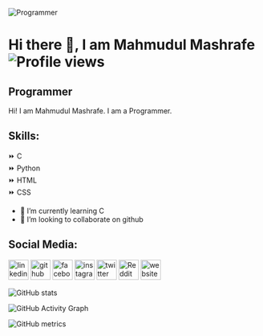 ![Programmer](https://pbs.twimg.com/profile_banners/1222442423089008640/1661974441/1080x360)
# Hi there 👋, I am Mahmudul Mashrafe                                     </br> ![Profile views](https://gpvc.arturio.dev/mahmudulmashrafe) 
## Programmer

 

Hi! I am Mahmudul Mashrafe. I am a Programmer.

## Skills: 
⏩ C <br>
⏩ Python <br>
⏩ HTML <br>
⏩ CSS <br>

- 🌱 I’m currently learning C 
- 👯 I’m looking to collaborate on github 

## Social Media:
[<img src='https://play-lh.googleusercontent.com/kMofEFLjobZy_bCuaiDogzBcUT-dz3BBbOrIEjJ-hqOabjK8ieuevGe6wlTD15QzOqw' alt='linkedin' height='40'>](https://www.linkedin.com/in/mahmudulmashrafe/)  [<img src='https://imgs.search.brave.com/uZ3w9kTKDCmR5PrCI-mWJOqkXx_XlT14mNDEaNcRGu0/rs:fit:474:225:1/g:ce/aHR0cHM6Ly90c2Uz/Lm1tLmJpbmcubmV0/L3RoP2lkPU9JUC5j/a2VVRmsteWlkMHZm/V25kNTZ3N3dBSGFI/YSZwaWQ9QXBp' alt='github' height='40'>](https://github.com/mahmudulmashrafe)  [<img src='https://www.facebook.com/images/fb_icon_325x325.png' alt='facebook' height='40'>](https://www.facebook.com/mahmudulmashrafe)  [<img src='https://img.freepik.com/free-vector/instagram-icon_1057-2227.jpg' alt='instagram' height='40'>](https://www.instagram.com/mahmudulmashrafe/)  [<img src='[https://cdn.jsdelivr.net/npm/simple-icons@3.0.1/icons/twitter.svg](https://imgs.search.brave.com/izrjl4GrscKpMR1lCII1PjE9Hj0BUTlRBk8poxznhW4/rs:fit:533:225:1/g:ce/aHR0cHM6Ly90c2Uy/Lm1tLmJpbmcubmV0/L3RoP2lkPU9JUC5Q/M0dKWmk4Wi1ER1B4/MUpTM3U1eU9nSGFH/bCZwaWQ9QXBp)' alt='twitter' height='40'>](https://twitter.com/iammashrafe)  [<img src='[https://cdn.jsdelivr.net/npm/simple-icons@3.0.1/icons/reddit.svg](https://imgs.search.brave.com/pYg-7FafPn37MOz9JD6ISKMgFf2WsDk_mbH4c7tzPMM/rs:fit:474:225:1/g:ce/aHR0cHM6Ly90c2Uy/Lm1tLmJpbmcubmV0/L3RoP2lkPU9JUC4w/WG44T0dMUzZNSDhP/aVFIUTczMmpnSGFI/YSZwaWQ9QXBp)' alt='Reddit' height='40'>](https://www.reddit.com/user/MahmudulMashrafe)  [<img src='[https://cdn.jsdelivr.net/npm/simple-icons@3.0.1/icons/icloud.svg](https://1.bp.blogspot.com/-OjfEFnZdq0M/Xt9EKnSI8BI/AAAAAAAAALA/P3kRfyRSDnkl0N7n9GVuj8HHG3Ka4uUgACK4BGAsYHg/Untitled%2B%25282%2529.png)' alt='website' height='40'>](https://mahmudulmashrafe.blogspot.com/)  

![GitHub stats](https://github-readme-stats.vercel.app/api?username=mahmudulmashrafe&show_icons=true)  

![GitHub Activity Graph](https://activity-graph.herokuapp.com/graph?username=mahmudulmashrafe)  

![GitHub metrics](https://metrics.lecoq.io/mahmudulmashrafe)  




